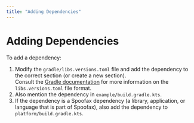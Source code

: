 ```yaml
---
title: "Adding Dependencies"
---
```

# Adding Dependencies
To add a dependency:

1.  Modify the `gradle/libs.versions.toml` file and add the dependency to the correct section (or create a new section).\
    Consult the [Gradle documentation](https://docs.gradle.org/current/userguide/platforms.html#sub::toml-dependencies-format) for more information on the `libs.versions.toml` file format.
2.  Also mention the dependency in `example/build.gradle.kts`.
3.  If the dependency is a Spoofax dependency (a library, application, or language that is part of Spoofax), also add the dependency to `platform/build.gradle.kts`.


